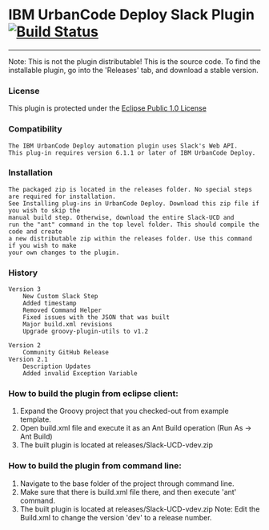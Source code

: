 # IBM UrbanCode Deploy Slack Plugin [![Build Status](https://travis-ci.org/IBM-UrbanCode/Slack-UCD.svg?branch=master)](https://travis-ci.org/IBM-UrbanCode/Slack-UCD)
---
Note: This is not the plugin distributable! This is the source code. To find the installable plugin, go into the 'Releases' tab, and download a stable version.

### License
This plugin is protected under the [Eclipse Public 1.0 License](http://www.eclipse.org/legal/epl-v10.html)

### Compatibility
	The IBM UrbanCode Deploy automation plugin uses Slack's Web API.
	This plug-in requires version 6.1.1 or later of IBM UrbanCode Deploy.

### Installation
	The packaged zip is located in the releases folder. No special steps are required for installation.
	See Installing plug-ins in UrbanCode Deploy. Download this zip file if you wish to skip the
	manual build step. Otherwise, download the entire Slack-UCD and
	run the "ant" command in the top level folder. This should compile the code and create
	a new distributable zip within the releases folder. Use this command if you wish to make
	your own changes to the plugin.

### History
    Version 3
        New Custom Slack Step
        Added timestamp
        Removed Command Helper
        Fixed issues with the JSON that was built
        Major build.xml revisions
        Upgrade groovy-plugin-utils to v1.2

    Version 2
        Community GitHub Release
    Version 2.1
        Description Updates
        Added invalid Exception Variable

### How to build the plugin from eclipse client:

1. Expand the Groovy project that you checked-out from example template.
2. Open build.xml file and execute it as an Ant Build operation (Run As -> Ant Build)
3. The built plugin is located at releases/Slack-UCD-vdev.zip

### How to build the plugin from command line:

1. Navigate to the base folder of the project through command line.
2. Make sure that there is build.xml file there, and then execute 'ant' command.
3. The built plugin is located at releases/Slack-UCD-vdev.zip
Note: Edit the Build.xml to change the version 'dev' to a release number.
